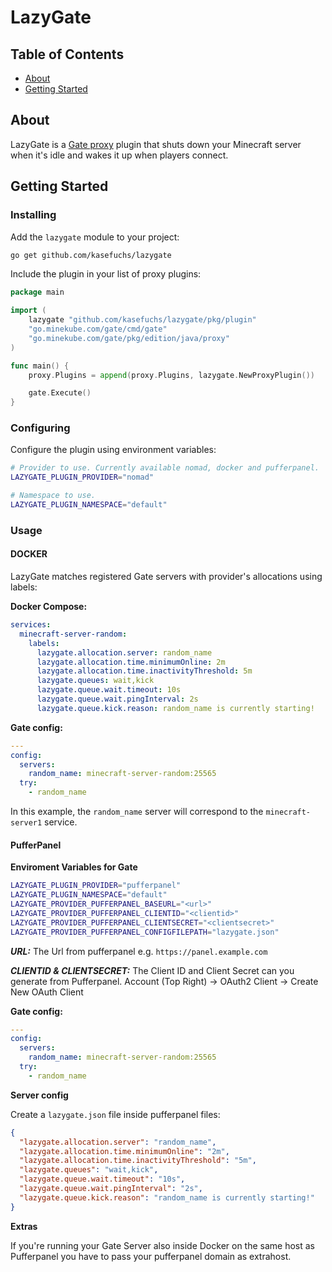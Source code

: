 # LazyGate

## Table of Contents

- [About](#about)
- [Getting Started](#getting_started)

## About <a name = "about"></a>

LazyGate is a [Gate proxy](https://github.com/minekube/gate) plugin that shuts down your Minecraft server when it's idle
and wakes it up when players connect.

## Getting Started <a name = "getting_started"></a>

### Installing

Add the `lazygate` module to your project:

```sh
go get github.com/kasefuchs/lazygate
```

Include the plugin in your list of proxy plugins:

```go
package main

import (
	lazygate "github.com/kasefuchs/lazygate/pkg/plugin"
	"go.minekube.com/gate/cmd/gate"
	"go.minekube.com/gate/pkg/edition/java/proxy"
)

func main() {
	proxy.Plugins = append(proxy.Plugins, lazygate.NewProxyPlugin())

	gate.Execute()
}
```

### Configuring

Configure the plugin using environment variables:

```sh
# Provider to use. Currently available nomad, docker and pufferpanel.
LAZYGATE_PLUGIN_PROVIDER="nomad"

# Namespace to use.
LAZYGATE_PLUGIN_NAMESPACE="default"
```

### Usage

#### DOCKER
LazyGate matches registered Gate servers with provider's allocations using labels:

**Docker Compose:**

```yaml
services:
  minecraft-server-random:
    labels:
      lazygate.allocation.server: random_name
      lazygate.allocation.time.minimumOnline: 2m
      lazygate.allocation.time.inactivityThreshold: 5m
      lazygate.queues: wait,kick
      lazygate.queue.wait.timeout: 10s
      lazygate.queue.wait.pingInterval: 2s
      lazygate.queue.kick.reason: random_name is currently starting!
```

**Gate config:**

```yaml
---
config:
  servers:
    random_name: minecraft-server-random:25565
  try:
    - random_name
```

In this example, the `random_name` server will correspond to the `minecraft-server1` service.

#### PufferPanel

**Enviroment Variables for Gate**
```sh
LAZYGATE_PLUGIN_PROVIDER="pufferpanel"
LAZYGATE_PLUGIN_NAMESPACE="default"
LAZYGATE_PROVIDER_PUFFERPANEL_BASEURL="<url>"
LAZYGATE_PROVIDER_PUFFERPANEL_CLIENTID="<clientid>"
LAZYGATE_PROVIDER_PUFFERPANEL_CLIENTSECRET="<clientsecret>"
LAZYGATE_PROVIDER_PUFFERPANEL_CONFIGFILEPATH="lazygate.json"
```

***URL:*** The Url from pufferpanel e.g. `https://panel.example.com`

***CLIENTID & CLIENTSECRET:*** The Client ID and Client Secret can you generate from Pufferpanel. Account (Top Right) -> OAuth2 Client -> Create New OAuth Client

**Gate config:**

```yaml
---
config:
  servers:
    random_name: minecraft-server-random:25565
  try:
    - random_name
```

**Server config**

Create a `lazygate.json` file inside pufferpanel files:
```json
{
  "lazygate.allocation.server": "random_name",
  "lazygate.allocation.time.minimumOnline": "2m",
  "lazygate.allocation.time.inactivityThreshold": "5m",
  "lazygate.queues": "wait,kick",
  "lazygate.queue.wait.timeout": "10s",
  "lazygate.queue.wait.pingInterval": "2s",
  "lazygate.queue.kick.reason": "random_name is currently starting!"
}
```
**Extras**

If you're running your Gate Server also inside Docker on the same host as Pufferpanel you have to pass your pufferpanel domain as extrahost.
